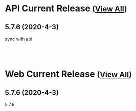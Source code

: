 
# API Current Release <small>([View All](/API.md))</small>
## 5.7.6 (2020-4-3)
sync with api

<br><br>
# Web Current Release <small>([View All](/Web.md))</small>
## 5.7.6 (2020-4-3)
5.7.6

  